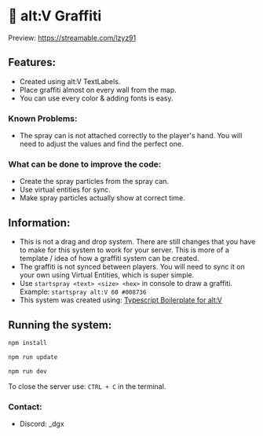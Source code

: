 #  💨 alt:V Graffiti

Preview: https://streamable.com/lzyz91

## Features:
- Created using alt:V TextLabels.
- Place graffiti almost on every wall from the map.
- You can use every color & adding fonts is easy.

### Known Problems:
- The spray can is not attached correctly to the player's hand. You will need to adjust the values and find the perfect one.
  
### What can be done to improve the code:
- Create the spray particles from the spray can.
- Use virtual entities for sync.
- Make spray particles actually show at correct time.

## Information:
- This is not a drag and drop system. There are still changes that you have to make for this system to work for your server. This is more of a template / idea of how a graffiti system can be created.
- The graffiti is not synced between players. You will need to sync it on your own using Virtual Entities, which is super simple.
- Use `startspray <text> <size> <hex>` in console to draw a graffiti. Example: `startspray alt:V 60 #008736`
- This system was created using: [Typescript Boilerplate for alt:V](https://github.com/Stuyk/altv-typescript)

## Running the system:

```sh
npm install
```

```sh
npm run update
```

```sh
npm run dev
```

To close the server use: `CTRL + C` in the terminal.

### Contact:
- Discord: _dgx
